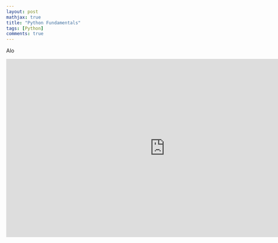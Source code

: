 ```yaml
---
layout: post
mathjax: true
title: "Python Fundamentals"
tags: [Python]
comments: true
---
```


Alo

<iframe width="854" height="480" src="https://www.youtube.com/embed/EUPj1Fp5HTU" title="YouTube video player" frameborder="0" allow="accelerometer; autoplay; clipboard-write; encrypted-media; gyroscope; picture-in-picture" allowfullscreen></iframe>